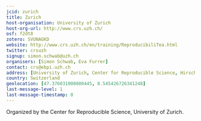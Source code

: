 ```yaml
---
jcid: zurich
title: Zurich
host-organisation: University of Zurich
host-org-url: http://www.crs.uzh.ch/
osf: f2dt8
zotero: SVUNAGKD
website: http://www.crs.uzh.ch/en/training/ReproducibiliTea.html
twitter: crsuzh
signup: simon.schwab@uzh.ch
organisers: [Simon Schwab, Eva Furrer]
contact: crs@ebpi.uzh.ch
address: [University of Zurich, Center for Reproducible Science, Hirschengraben 84, 8001 Zurich, Switzerland]
country: Switzerland
geolocation: [47.376031000800445, 8.545426726341248]
last-message-level: 1
last-message-timestamp: 0
---
```


Organized by the Center for Reproducible Science, University of Zurich.
